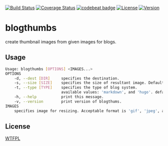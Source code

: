 [![Build Status](https://travis-ci.com/tamada/blogthumbs.svg?branch=master)](https://travis-ci.com/tamada/blogthumbs)
[![Coverage Status](https://coveralls.io/repos/github/tamada/blogthumbs/badge.svg?branch=master)](https://coveralls.io/github/tamada/blogthumbs?branch=master)
[![codebeat badge](https://codebeat.co/badges/9aea5795-9f10-4dc2-b63b-d4e12f3aed3f)](https://codebeat.co/projects/github-com-tamada-blogthumbs-master)
[![License](https://img.shields.io/badge/License-WTFPL-blue.svg)](https://github.com/tamada/blogthumbs/blob/master/LICENSE)
[![Version](https://img.shields.io/badge/Version-1.0.0-yellowgreen.svg)](https://github.com/tamada/blogthumbs/releases/tag/v1.0.0)

# blogthumbs

create thumbnail images from given images for blogs.

## Usage

```sh
Usage: blogthumbs [OPTIONS] <IMAGES...>
OPTIONS
    -d, --dest [DIR]     specifies the destination.
    -s, --size [SIZE]    specifies the size of resultant image. Default is 240.
    -t, --type [TYPE]    specifies the type of blog system.
                         available values: 'markdown', and 'hugo'. default is markdown.
    -h, --help           print this message.
    -v, --version        print version of blogthums.
IMAGES
    specifies image for resizing. Acceptable format is 'gif', 'jpeg', and 'png'.
```

## License

[WTFPL](https://github.com/tamada/blogthumbs/blob/master/LICENSE)
